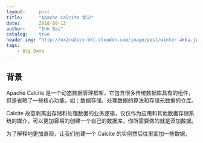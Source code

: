 ```yaml
---
layout:     post
title:      "Apache Calcite 学习"
date:       2018-08-13
author:     "Ink Bai"
catalog:    true
header-img: "http://ox2ru2icv.bkt.clouddn.com/image/post/winter-akka.jpg"
tags:
    - Big Data
---
```


## 背景
Apache Calcite 是一个动态数据管理框架，它包含很多传统数据库具有的组件，但是省略了一些核心功能，如：数据存储、处理数据的算法和存储元数据的仓库。

Calcite 故意剥离出存储和处理数据的业务逻辑，仅仅作为应用和其他数据存储系统的媒介，可以更加容易的创建一个自己的数据库，你所需要做的就是添加数据。

为了解释地更加直观，让我们创建一个 Calcite 的实例然后往里面加一些数据。
